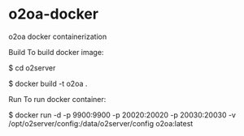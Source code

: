 # o2oa-docker
o2oa docker containerization

Build
To build docker image:

$ cd o2server

$ docker build -t o2oa .

Run
To run docker container:

$ docker run -d -p 9900:9900 -p 20020:20020 -p 20030:20030 -v /opt/o2server/config:/data/o2server/config  o2oa:latest

